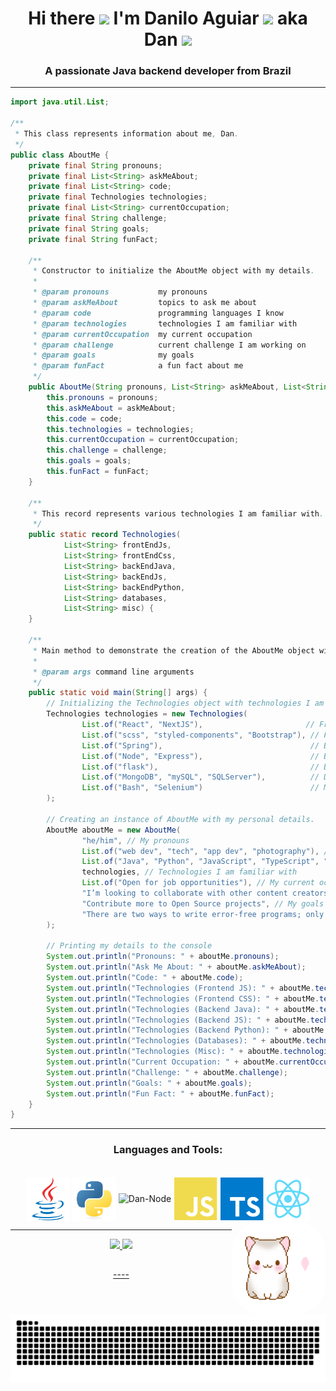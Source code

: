 <h1 align="center">
Hi there <img src="https://media.giphy.com/media/WUlplcMpOCEmTGBtBW/giphy.gif" width="40px"> I'm Danilo Aguiar <img src="https://media.giphy.com/media/VgCDAzcKvsR6OM0uWg/giphy.gif" width="50"> aka Dan <img src="https://user-images.githubusercontent.com/5679180/79618120-0daffb80-80be-11ea-819e-d2b0fa904d07.gif" width="27px">
</h1>
<h3 align="center">A passionate Java backend developer from Brazil</h3>

---
```java
import java.util.List;

/**
 * This class represents information about me, Dan.
 */
public class AboutMe {
    private final String pronouns;
    private final List<String> askMeAbout;
    private final List<String> code;
    private final Technologies technologies;
    private final List<String> currentOccupation;
    private final String challenge;
    private final String goals;
    private final String funFact;

    /**
     * Constructor to initialize the AboutMe object with my details.
     *
     * @param pronouns           my pronouns
     * @param askMeAbout         topics to ask me about
     * @param code               programming languages I know
     * @param technologies       technologies I am familiar with
     * @param currentOccupation  my current occupation
     * @param challenge          current challenge I am working on
     * @param goals              my goals
     * @param funFact            a fun fact about me
     */
    public AboutMe(String pronouns, List<String> askMeAbout, List<String> code, Technologies technologies, List<String> currentOccupation, String challenge, String goals, String funFact) {
        this.pronouns = pronouns;
        this.askMeAbout = askMeAbout;
        this.code = code;
        this.technologies = technologies;
        this.currentOccupation = currentOccupation;
        this.challenge = challenge;
        this.goals = goals;
        this.funFact = funFact;
    }

    /**
     * This record represents various technologies I am familiar with.
     */
    public static record Technologies(
            List<String> frontEndJs, 
            List<String> frontEndCss, 
            List<String> backEndJava, 
            List<String> backEndJs, 
            List<String> backEndPython, 
            List<String> databases, 
            List<String> misc) {
    }

    /**
     * Main method to demonstrate the creation of the AboutMe object with my details.
     *
     * @param args command line arguments
     */
    public static void main(String[] args) {
        // Initializing the Technologies object with technologies I am familiar with.
        Technologies technologies = new Technologies(
                List.of("React", "NextJS"),                       // Frontend JavaScript frameworks
                List.of("scss", "styled-components", "Bootstrap"), // Frontend CSS frameworks
                List.of("Spring"),                                 // Backend Java frameworks
                List.of("Node", "Express"),                        // Backend JavaScript frameworks
                List.of("flask"),                                  // Backend Python frameworks
                List.of("MongoDB", "mySQL", "SQLServer"),          // Databases I have worked with
                List.of("Bash", "Selenium")                        // Miscellaneous technologies
        );

        // Creating an instance of AboutMe with my personal details.
        AboutMe aboutMe = new AboutMe(
                "he/him", // My pronouns
                List.of("web dev", "tech", "app dev", "photography"), // Topics to ask me about
                List.of("Java", "Python", "JavaScript", "TypeScript", "HTML", "CSS", "React"), // Programming languages I know
                technologies, // Technologies I am familiar with
                List.of("Open for job opportunities"), // My current occupation status
                "I’m looking to collaborate with other content creators", // My current challenge
                "Contribute more to Open Source projects", // My goals
                "There are two ways to write error-free programs; only the third one works" // A fun fact about me
        );

        // Printing my details to the console
        System.out.println("Pronouns: " + aboutMe.pronouns);
        System.out.println("Ask Me About: " + aboutMe.askMeAbout);
        System.out.println("Code: " + aboutMe.code);
        System.out.println("Technologies (Frontend JS): " + aboutMe.technologies.frontEndJs());
        System.out.println("Technologies (Frontend CSS): " + aboutMe.technologies.frontEndCss());
        System.out.println("Technologies (Backend Java): " + aboutMe.technologies.backEndJava());
        System.out.println("Technologies (Backend JS): " + aboutMe.technologies.backEndJs());
        System.out.println("Technologies (Backend Python): " + aboutMe.technologies.backEndPython());
        System.out.println("Technologies (Databases): " + aboutMe.technologies.databases());
        System.out.println("Technologies (Misc): " + aboutMe.technologies.misc());
        System.out.println("Current Occupation: " + aboutMe.currentOccupation);
        System.out.println("Challenge: " + aboutMe.challenge);
        System.out.println("Goals: " + aboutMe.goals);
        System.out.println("Fun Fact: " + aboutMe.funFact);
    }
}


```
---
<h3 align="center">Languages and Tools:</h3>
<div style="display: inline_block" align="center"><br>
  <img align="center" alt="Dan-Java" height="70" width="70" src="https://raw.githubusercontent.com/devicons/devicon/master/icons/java/java-original.svg" >
  <img align="center" alt="Dan-Python" height="70" width="70" src="https://raw.githubusercontent.com/devicons/devicon/master/icons/python/python-original.svg">  
  <img align="center" alt="Dan-Node" height="70" width="70" src="https://cdn.jsdelivr.net/gh/devicons/devicon@latest/icons/nodejs/nodejs-plain-wordmark.svg" />
  <img align="center" alt="Dan-Js" height="70" width="70" src="https://raw.githubusercontent.com/devicons/devicon/master/icons/javascript/javascript-plain.svg">
  <img align="center" alt="Dan-Ts" height="70" width="70" src="https://raw.githubusercontent.com/devicons/devicon/master/icons/typescript/typescript-plain.svg">
  <img align="center" alt="Dan-React" height="70" width="70" src="https://raw.githubusercontent.com/devicons/devicon/master/icons/react/react-original.svg">

  <img align="right" alt="Dan-pic" height="150" style="border-radius:50px;" src="https://github.com/cutekitten001/cutekitten001/blob/cabfb9958b146d4b6ddf8d2256d2769909e41bd7/tumblr_mjso17bD5O1rjcxgso1_400.gif">
</div>

---
<div align="center">
  <a href="https://github.com/cutekitten000">
  <img height="180em" src="https://github-readme-stats.vercel.app/api?username=cutekitten000&show_icons=true&theme=dracula&include_all_commits=false&count_private=true"/>
  <img height="180em" src="https://github-readme-stats.vercel.app/api/top-langs/?username=cutekitten000&layout=compact&langs_count=7&theme=dracula"/>
</div>

 
 ##
  
 <div>
   
<section align="center">
----
</section>
   
  ![Snake animation](https://github.com/cutekitten001/cutekitten001/blob/cabfb9958b146d4b6ddf8d2256d2769909e41bd7/github-contribution-grid-snake.svg) 
 
 </div>
